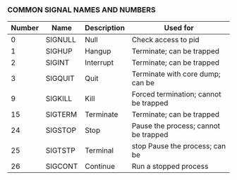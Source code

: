 ### COMMON SIGNAL NAMES AND NUMBERS

| Number | Name | Description | Used for
| --| -- | -- | --
| 0 |SIGNULL |Null | Check access to pid
| 1 |SIGHUP |Hangup | Terminate; can be trapped
| 2 |SIGINT |Interrupt | Terminate; can be trapped
| 3 |SIGQUIT |Quit| Terminate with core dump; can be
| 9 |SIGKILL |Kill | Forced termination; cannot be trapped
| 15 |SIGTERM |Terminate | Terminate; can be trapped
| 24 |SIGSTOP |Stop | Pause the process; cannot be trapped
| 25 |SIGTSTP |Terminal | stop Pause the process; can be
| 26 |SIGCONT |Continue | Run a stopped process
